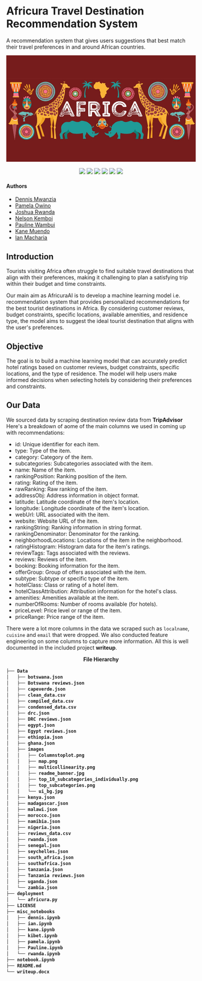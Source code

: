# Africura Travel Destination Recommendation System
A recommendation system that gives users suggestions that best match their travel preferences in and around African countries.
<p>
    <img src="Data/images/readme_banner.jpg" alt="Banner Image"/>
</p>
<p align="center">
    <img src="https://img.shields.io/badge/-scikit--learn-F7931E?logo=scikit-learn&logoColor=white&style=flat-square">
    <img src="https://img.shields.io/badge/-Surprise-4B0082?logo=python&logoColor=white&style=flat-square">
    <img src="https://img.shields.io/badge/-Streamlit-FF4B4B?logo=streamlit&logoColor=white&style=flat-square">
    <img src="https://img.shields.io/badge/-Pandas-150458?logo=pandas&logoColor=white&style=flat-square">
    <img src="https://img.shields.io/badge/-NumPy-013243?logo=numpy&logoColor=white&style=flat-square">
    <img src="https://img.shields.io/badge/-NLTK-4EA94B?logo=python&logoColor=white&style=flat-square">
</p>

#### Authors
* [Dennis Mwanzia](https://github.com/DennisMwanzia)
* [Pamela Owino](https://github.com/PamelaAwino)
* [Joshua Rwanda](https://github.com/R3TR0Quan)
* [Nelson Kemboi](https://github.com/nelkemboi)
* [Pauline Wambui](https://github.com/paulineKiarie)
* [Kane Muendo](https://github.com/kanevundi)
* [Ian Macharia](https://github.com/Imacharia)

## Introduction

Tourists visiting Africa often struggle to find suitable travel destinations that align with their preferences, making it challenging to plan a satisfying trip within their budget and time constraints. 

Our main aim as AfricuraAI is to develop a machine learning model i.e. recommendation system that provides personalized recommendations for the best tourist destinations in Africa. By considering customer reviews, budget constraints, specific locations, available amenities, and residence type, the model aims to suggest the ideal tourist destination that aligns with the user's preferences.

## Objective

The goal is to build a machine learning model that can accurately predict hotel ratings based on customer reviews, budget constraints, specific locations, and the type of residence. The model will help users make informed decisions when selecting hotels by considering their preferences and constraints.

## Our Data

We sourced data by scraping destination review data from **TripAdvisor** 
Here's a breakdown of aome of the main columns we used in coming up with recommendations:

* id: Unique identifier for each item.
* type: Type of the item.
* category: Category of the item.
* subcategories: Subcategories associated with the item.
* name: Name of the item.
* rankingPosition: Ranking position of the item.
* rating: Rating of the item.
* rawRanking: Raw ranking of the item.
* addressObj: Address information in object format.
* latitude: Latitude coordinate of the item's location.
* longitude: Longitude coordinate of the item's location.
* webUrl: URL associated with the item.
* website: Website URL of the item.
* rankingString: Ranking information in string format.
* rankingDenominator: Denominator for the ranking.
* neighborhoodLocations: Locations of the item in the neighborhood.
* ratingHistogram: Histogram data for the item's ratings.
* reviewTags: Tags associated with the reviews.
* reviews: Reviews of the item.
* booking: Booking information for the item.
* offerGroup: Group of offers associated with the item.
* subtype: Subtype or specific type of the item.
* hotelClass: Class or rating of a hotel item.
* hotelClassAttribution: Attribution information for the hotel's class.
* amenities: Amenities available at the item.
* numberOfRooms: Number of rooms available (for hotels).
* priceLevel: Price level or range of the item.
* priceRange: Price range of the item.

There were a lot more columns in the data we scraped such as `localname`, `cuisine` and `email` that were dropped.
We also conducted feature engineering on some columns to capture more information. All this is well documented in the included project **writeup**.

<p align='center'>
    <b>File Hierarchy
</p>

    ├── Data
    │   ├── botswana.json
    │   ├── Botswana reviews.json
    │   ├── capeverde.json
    │   ├── clean_data.csv
    │   ├── compiled_data.csv
    │   ├── condensed_data.csv
    │   ├── drc.json
    │   ├── DRC reviews.json
    │   ├── egypt.json
    │   ├── Egypt reviews.json
    │   ├── ethiopia.json
    │   ├── ghana.json
    │   ├── images
    │   │   ├── Columnstoplot.png
    │   │   ├── map.png
    │   │   ├── multicollinearity.png
    │   │   ├── readme_banner.jpg
    │   │   ├── top_10_subcategories_individually.png
    │   │   ├── top_subcategories.png
    │   │   └── ui_bg.jpg
    │   ├── kenya.json
    │   ├── madagascar.json
    │   ├── malawi.json
    │   ├── morocco.json
    │   ├── namibia.json
    │   ├── nigeria.json
    │   ├── reviews_data.csv
    │   ├── rwanda.json
    │   ├── senegal.json
    │   ├── seychelles.json
    │   ├── south_africa.json
    │   ├── southafrica.json
    │   ├── tanzania.json
    │   ├── Tanzania reviews.json
    │   ├── uganda.json
    │   └── zambia.json
    ├── deployment
    │   └── africura.py
    ├── LICENSE
    ├── misc_notebooks
    │   ├── dennis.ipynb
    │   ├── ian.ipynb
    │   ├── kane.ipynb
    │   ├── kibet.ipynb
    │   ├── pamela.ipynb
    │   ├── Pauline.ipynb
    │   └── rwanda.ipynb
    ├── notebook.ipynb
    ├── README.md
    └── writeup.docx
